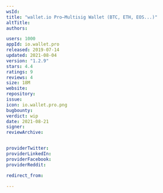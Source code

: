 ```yaml
---
wsId: 
title: "wallet.io Pro—Multisig Wallet (BTC, ETH, EOS...)"
altTitle: 
authors:

users: 1000
appId: io.wallet.pro
released: 2019-07-14
updated: 2021-08-04
version: "1.2.9"
stars: 4.4
ratings: 9
reviews: 4
size: 18M
website: 
repository: 
issue: 
icon: io.wallet.pro.png
bugbounty: 
verdict: wip
date: 2021-08-21
signer: 
reviewArchive:


providerTwitter: 
providerLinkedIn: 
providerFacebook: 
providerReddit: 

redirect_from:

---
```



